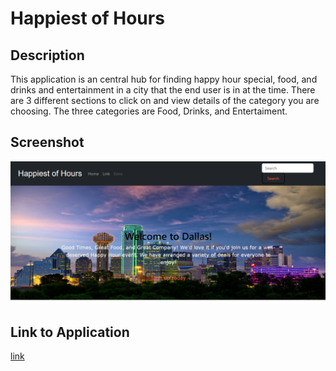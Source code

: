 
# Happiest of Hours

## Description
 This application is an central hub for finding happy hour special, food, and drinks and entertainment in a city that the end user is in at the time. There are 3 different sections to click on and view details of the category you are choosing. The three categories are Food, Drinks, and Entertaiment.

## Screenshot
![Screesnhot](./assets/images/Screenshot%202024-10-04%20010909.png)

## Link to Application
[link](C:\Users\jjjwo\bootcamp\projects\Project-1\index.html)


